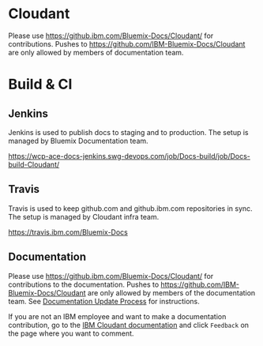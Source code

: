 # Cloudant

Please use https://github.ibm.com/Bluemix-Docs/Cloudant/ for contributions.
Pushes to https://github.com/IBM-Bluemix-Docs/Cloudant are only allowed
by members of documentation team.

# Build & CI

## Jenkins


Jenkins is used to publish docs to staging and to production.
The setup is managed by Bluemix Documentation team.

https://wcp-ace-docs-jenkins.swg-devops.com/job/Docs-build/job/Docs-build-Cloudant/

## Travis

Travis is used to keep github.com and github.ibm.com repositories in sync.
The setup is managed by Cloudant infra team.

https://travis.ibm.com/Bluemix-Docs

## Documentation

Please use https://github.ibm.com/Bluemix-Docs/Cloudant/ for contributions to the documentation. Pushes to https://github.com/IBM-Bluemix-Docs/Cloudant are only allowed by members of the documentation team. See [Documentation Update Process](https://github.ibm.com/Bluemix-Docs/Cloudant/wiki/Documentation-Update-Process) for instructions. 

If you are not an IBM employee and want to make a documentation contribution, go to the [IBM Cloudant documentation](https://console.bluemix.net/docs/services/Cloudant/getting-started.html#getting-started) and click `Feedback` on the page where you want to comment. 

